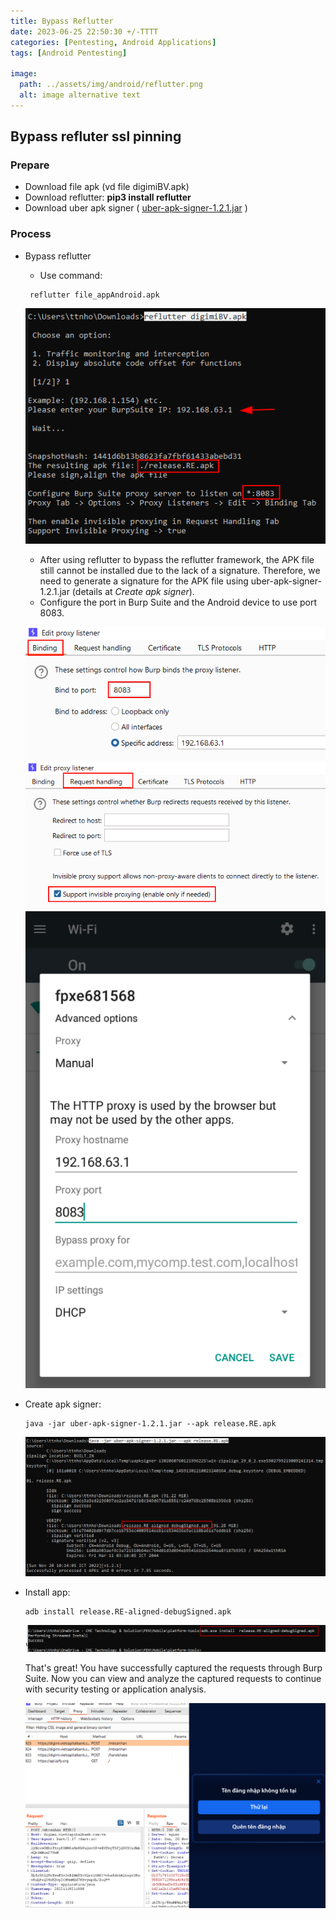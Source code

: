 ```yaml
---
title: Bypass Reflutter 
date: 2023-06-25 22:50:30 +/-TTTT
categories: [Pentesting, Android Applications]
tags: [Android Pentesting] 

image:
  path: ../assets/img/android/reflutter.png
  alt: image alternative text
---
```


## Bypass refluter ssl pinning
### Prepare
- Download file apk (vd file digimiBV.apk)
- Download reflutter: 
	**pip3 install reflutter**
- Download uber apk signer ( [uber-apk-signer-1.2.1.jar](https://github.com/patrickfav/uber-apk-signer/releases/download/v1.2.1/uber-apk-signer-1.2.1.jar) )
### Process
- Bypass reflutter
	- Use command: 
    
    ```shell
     reflutter file_appAndroid.apk
    ```
   
	
	![](/assets/img/android/refluterRun.png)
	
	- After using reflutter to bypass the reflutter framework, the APK file still cannot be installed due to the lack of a signature. Therefore, we need to generate a signature for the APK file using uber-apk-signer-1.2.1.jar (details at *Create apk signer*).
	- Configure the port in Burp Suite and the Android device to use port 8083.
	
	![](/assets/img/android/Pasted%20image%2020221121092422.png)
	![](/assets/img/android/Pasted%20image%2020221121092451.png)
	![](/assets/img/android/Pasted%20image%2020221121092506.png)
	
- Create apk signer:

    ```shell
    java -jar uber-apk-signer-1.2.1.jar --apk release.RE.apk
    ```
	![](/assets/img/android/Pasted%20image%2020221121092520.png)

- Install app: 

    ```shell
    adb install release.RE-aligned-debugSigned.apk
    ```
	
	![](/assets/img/android/Pasted%20image%2020221121092544.png)
	
	That's great! You have successfully captured the requests through Burp Suite. Now you can view and analyze the captured requests to continue with security testing or application analysis.
	
	![](/assets/img/android/Pasted%20image%2020221121092559.png)